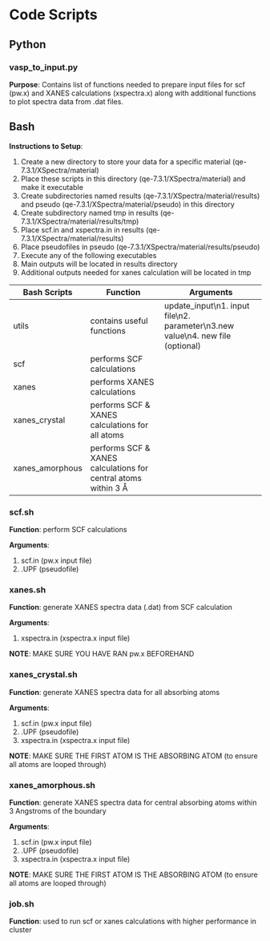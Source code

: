 # Code Scripts

## Python 

### vasp_to_input.py

**Purpose**: Contains list of functions needed to prepare input files for scf (pw.x) and XANES calculations (xspectra.x) along with additional functions to plot spectra data from .dat files. 

## Bash

**Instructions to Setup**:
1. Create a new directory to store your data for a specific material (qe-7.3.1/XSpectra/material)
2. Place these scripts in this directory (qe-7.3.1/XSpectra/material) and make it executable
3. Create subdirectories named results (qe-7.3.1/XSpectra/material/results) and pseudo (qe-7.3.1/XSpectra/material/pseudo) in this directory 
4. Create subdirectory named tmp in results (qe-7.3.1/XSpectra/material/results/tmp)
5. Place scf.in and xspectra.in in results (qe-7.3.1/XSpectra/material/results)
6. Place pseudofiles in pseudo (qe-7.3.1/XSpectra/material/results/pseudo)
7. Execute any of the following executables
8. Main outputs will be located in results directory
9. Additional outputs needed for xanes calculation will be located in tmp 

| Bash Scripts | Function | Arguments  | 
| --- | --- | --- |
| utils | contains useful functions | update_input\n1. input file\n2. parameter\n3.new value\n4. new file (optional)|
| scf | performs SCF calculations | |
| xanes | performs XANES calculations | |
| xanes_crystal | performs SCF & XANES calculations for all atoms | |
| xanes_amorphous | performs SCF & XANES calculations for central atoms within 3 Å | |

### scf.sh

**Function**: perform SCF calculations 

**Arguments**:
1. scf.in (pw.x input file)
2. .UPF (pseudofile)

### xanes.sh

**Function**: generate XANES spectra data (.dat) from SCF calculation

**Arguments**:
1. xspectra.in (xspectra.x input file)

**NOTE**: MAKE SURE YOU HAVE RAN pw.x BEFOREHAND

### xanes_crystal.sh

**Function**: generate XANES spectra data for all absorbing atoms

**Arguments**:
1. scf.in (pw.x input file)
2. .UPF (pseudofile)
3. xspectra.in (xspectra.x input file)

**NOTE**: MAKE SURE THE FIRST ATOM IS THE ABSORBING ATOM (to ensure all atoms are looped through)

### xanes_amorphous.sh

**Function**: generate XANES spectra data for central absorbing atoms within 3 Angstroms of the boundary

**Arguments**:
1. scf.in (pw.x input file)
2. .UPF (pseudofile)
3. xspectra.in (xspectra.x input file)

**NOTE**: MAKE SURE THE FIRST ATOM IS THE ABSORBING ATOM (to ensure all atoms are looped through)

### job.sh

**Function**: used to run scf or xanes calculations with higher performance in cluster
